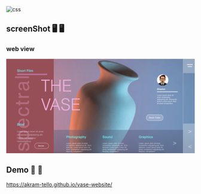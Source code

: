 <img src="https://media.giphy.com/media/13FrpeVH09Zrb2/giphy.gif" alt="css" width="150" height="150"/>

## screenShot 🖥️ :desktop_computer:
### web view 

<img src="https://raw.githubusercontent.com/akram-tello/vase-website/main/assets/screenshot/Screenshot%202022-05-14%20at%2012.01.50%20AM.png" />


## Demo :rocket: :rocket:
https://akram-tello.github.io/vase-website/
